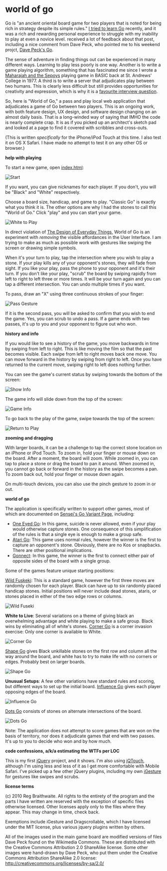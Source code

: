 world of go
===

Go is "an ancient oriental board game for two players that is noted for being rich in strategy despite its simple rules." [I tried to learn Go](http://github.com/raganwald/homoiconic/blob/master/2009-10-20/high_anxiety.md#readme "High Anxiety") recently, and it was a rich and rewarding personal experience to struggle with my inability to play at even a novice level. received a lot of feedback about that post, including a nice comment from Dave Peck, who pointed me to his weekend projct, [Dave Peck's Go](http://github.com/davepeck/appengine-go "[Dave Peck's Go]").

The sense of adventure in finding things out can be experienced in many different ways. Learning to play less poorly is one way. Another is to write a game playing algorithm, something that has fascinated me since I wrote a [Maharajah and the Sepoys](http://en.wikipedia.org/wiki/Maharajah_and_the_Sepoys) playing game in BASIC back at St. Andrews' College in 1977. A third is to write a server that adjudicates play between two humans. This is clearly less difficult but still provides opportunities for creativity and expression, which is why it is a [favourite interview question](http://weblog.raganwald.com/2006/06/my-favourite-interview-question.html "My favourite interview question").

So, here is "World of Go," a pass and play local web application that adjudicates a game of Go between two players. This is an ongoing work, with both feature design, UX design, and software design changing on an almost daily basis. That is a long-winded way of saying that IMHO the code is nearly complete crap. It is as if you picked up an architect's sketch pad and looked at a page to find it covered with scribbles and cross-outs.

(This is written *specifically* for the iPhone/iPod Touch at this time. I also test it on OS X Safari. I have made no attempt to test it on any other OS or browser.)

**help with playing**

To start a new game, open [index.html][index]:

![Start][start]

If you want, you can give nicknames for each player. If you don't, you will be "Black" and "White" respectively.

Choose a board size, handicap, and game to play. "Classic Go" is exactly what you think it is. The other options are why I had the stones to call this "World of Go." Click "play" and you can start your game.

![White to Play][white_to_play]

In direct violation of [The Design of Everyday Things](http://www.amazon.com/gp/product/0465067107?ie=UTF8&amp;tag=raganwald001-20&amp;linkCode=as2&amp;camp=1789&amp;creative=390957&amp;creativeASIN=0465067107 "Amazon.com: The Design of Everyday Things (9780465067107): Donald A. Norman: Books"), World of Go is an experiment with *removing* the visible affordances in the User Interface. I am trying to make as much as possible work with gestures like swiping the screen or drawing simple symbols.

When it's your turn to play, tap the intersection where you wish to play a stone. If your play kills any of your opponent's stones, they will fade from sight. If you like your play, pass the phone to your opponent and it's their turn. If you don't like your play, "scrub" the board by swiping rapidly from left to right to left three or more times. It will be your turn again and you can tap a different intersection. You can undo multiple times if you want.

To pass, draw an "X" using three continuous strokes of your finger:

![Pass Gesture][pass]

If it is the second pass, you will be asked to confirm that you wish to end the game. Yes, you can scrub to undo a pass. If a game ends with two passes, it's up to you and your opponent to figure out who won.

**history and info**

If you would like to see a history of the game, you move backwards in time by swiping from left to right. This is like moving the film so that the past becomes visible. Each swipe from left to right moves back one move. You can move forward in the history by swiping from right to left. Once you have returned to the current move, swiping right to left does nothing further.

You can see the game's current status by swiping towards the bottom of the screen:

![Show Info][bottom]

The game info will slide down from the top of the screen:

![Game Info][info]

To go back to the play of the game, swipe towards the top of the screen:

![Return to Play][top]

**zooming and dragging**

With larger boards, it can be a challenge to tap the correct stone location on an iPhone or iPod Touch. To zoom in, hold your finger or mouse down on the board. After a moment, the board will zoom. While zoomed in, you can tap to place a stone or drag the board to pan it around. When zoomed in, you cannot go back or forward in the history as the swipe becomes a pan. To zoom back out, hold your finger or mouse down again.

On multi-touch devices, you can also use the pinch gesture to zoom in or out.

**world of go**

The application is specifically written to support other games, most of which are documented on [Sensei's Go Variant Page][sgv], including:

* [One Eyed Go][oneeye]: In this game, suicide is never allowed, even if your play would otherwise capture stones. One consequence of this simplification of the rules is that a single eye is enough to make a group safe.
* [Atari Go][atari]: This game uses normal rules, however the winner is the first to capture an opponent's stone. Obviously, there are no Kos or snapbacks. There are other positional implications.
* [Gonnect][gonnect]: In this game, the winner is the first to connect either pair of opposite sides of the board with a single group.

Some of the games feature unique starting positions:

[Wild Fuskeki][wild]: This is a standard game, however the first three moves are randomly chosen for each player. Black can have up to six randomly placed handicap stones. Initial positions will never include dead stones, ataris, or stones placed in either of the two edge rows or columns.

![Wild Fuseki][iwild]

**White to Live**: Several variations on a theme of giving black an overwhelming advantage and white playing to make a safe group. Black wins by eliminating all of white's stones. [Corner Go][corner] is a corner invasion exercise: Only one corner is available to White.

![Corner Go][icorner]

[Shape Go][shape] gives Black unkillable stones on the first row and column all the way around the board, and white has to try to make life with no corners or edges. Probably best on larger boards.

![Shape Go][ibox]

**Unusual Setups**: A few other variations have standard rules and scoring, but different ways to set up the initial board. [Influence Go][influence] gives each player opposing edges of the board.

![Influence Go][iinfluence]

[Dots Go][dots] consists of stones on alternate intersections of the board.

![Dots Go][idots]

Note: The application does not attempt to score games that are won on the basis of territory, nor does it adjudicate games that end with two passes. It's up to you to decide who won and by how much.

**code confessions, a/k/a estimating the WTFs per LOC**

This is my first [jQuery](http://jquery.com/ "jQuery: The Write Less, Do More, JavaScript Library") project, and it shows. I'm also using [jQTouch](http://www.jqtouch.com/), although I'm using less and less of it as I get more comfortable with Mobile Safari. I've picked up a few other jQuery plugins, including my own [iGesture][igesture] for gestures like swipes and scrubs.

**license terms**

(c) 2010 Reg Braithwaite. All rights to the entirety of the program and the parts I have written are reserved with the exception of specific files otherwise licensed. Other licenses apply only to the files where they appear. This may change in time, check back.

Exemptions include iGesture and Dragscrollable, which I have licensed under the MIT license, plus various jquery plugins written by others.

All of the images used in the main game board are modified versions of files Dave Peck found on the Wikimedia Commons. These 
are distributed with the Creative Commons Attribution 2.0 ShareAlike license. Some other images were hand-drawn by Dave Peck, who put them under the Creative Commons Attribution ShareAlike 2.0 license: http://creativecommons.org/licenses/by-sa/2.0/

[igesture]: http://github.com/raganwald/iGesture
[index]: http://raganwald.github.com/go/index.html
[start]: http://raganwald.github.com/go/i/about/start.png
[white_to_play]: http://raganwald.github.com/go/i/about/white_to_play.png
[pass]: http://raganwald.github.com/go/i/about/pass.png
[oneeye]: http://senseis.xmp.net/?OneEyedGo
[atari]: http://senseis.xmp.net/?AtariGo
[gonnect]: http://senseis.xmp.net/?Gonnect
[sgv]: http://senseis.xmp.net/?GoVariant
[wild]: http://senseis.xmp.net/?WildFuseki
[corner]: http://senseis.xmp.net/?BiggestCorner
[shape]: http://senseis.xmp.net/?ShapeGameSolid
[influence]: http://senseis.xmp.net/?InfluenceGo
[dots]: http://senseis.xmp.net/?DotsGo
[ibox]: http://raganwald.github.com/go/i/about/box.png
[idots]: http://raganwald.github.com/go/i/about/dots.png
[iinfluence]: http://raganwald.github.com/go/i/about/influence.png
[icorner]: http://raganwald.github.com/go/i/about/corner.png
[iwild]: http://raganwald.github.com/go/i/about/wild.png
[info]: http://raganwald.github.com/go/i/about/info.png
[bottom]: http://raganwald.github.com/go/i/about/bottom.png
[top]: http://raganwald.github.com/go/i/about/top.png